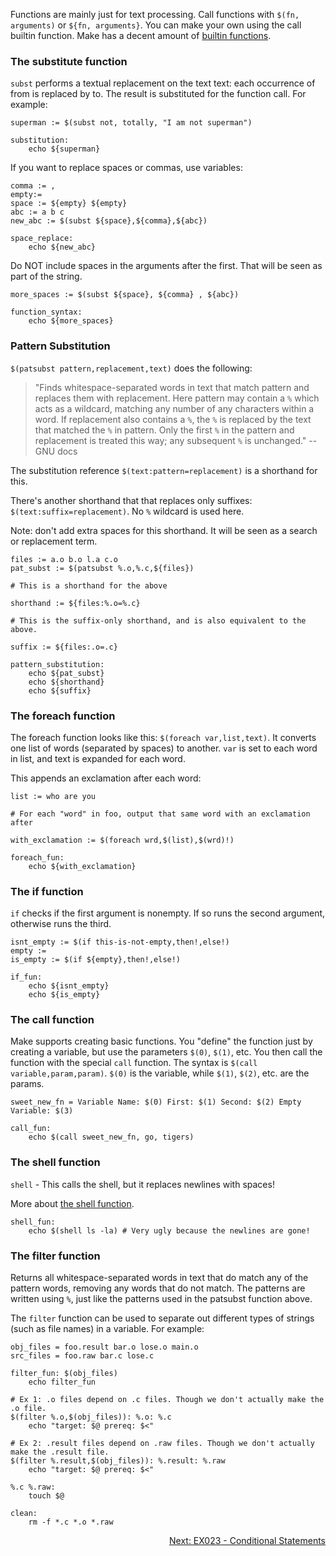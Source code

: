 Functions are mainly just for text processing. Call functions with `$(fn, arguments)` or `${fn, arguments}`. You can make your own using the call builtin function. Make has a decent amount of [builtin functions](https://www.gnu.org/software/make/manual/html_node/Functions.html).

### The substitute function

`subst` performs a textual replacement on the text text: each occurrence of from is replaced by to. The result is substituted for the function call. For example:

```make
superman := $(subst not, totally, "I am not superman")

substitution:
	echo ${superman}
```

If you want to replace spaces or commas, use variables:

```make
comma := ,
empty:=
space := ${empty} ${empty}
abc := a b c
new_abc := $(subst ${space},${comma},${abc})

space_replace: 
	echo ${new_abc}
```

Do NOT include spaces in the arguments after the first. That will be seen as part of the string.

```make
more_spaces := $(subst ${space}, ${comma} , ${abc})

function_syntax:
	echo ${more_spaces}
```

### Pattern Substitution
`$(patsubst pattern,replacement,text)` does the following:
> "Finds whitespace-separated words in text that match pattern and replaces them with replacement. Here pattern may contain a `%` which acts as a wildcard, matching any number of any characters within a word. If replacement also contains a `%`, the `%` is replaced by the text that matched the `%` in pattern. Only the first `%` in the pattern and replacement is treated this way; any subsequent `%` is unchanged." -- GNU docs

The substitution reference `$(text:pattern=replacement)` is a shorthand for this.

There's another shorthand that that replaces only suffixes: `$(text:suffix=replacement)`. No `%` wildcard is used here.

Note: don't add extra spaces for this shorthand. It will be seen as a search or replacement term.

```make
files := a.o b.o l.a c.o
pat_subst := $(patsubst %.o,%.c,${files})

# This is a shorthand for the above

shorthand := ${files:%.o=%.c}

# This is the suffix-only shorthand, and is also equivalent to the above.

suffix := ${files:.o=.c}

pattern_substitution:
	echo ${pat_subst}
	echo ${shorthand}
	echo ${suffix}
```

### The foreach function
The foreach function looks like this: `$(foreach var,list,text)`. It converts one list of words (separated by spaces) to another. `var` is set to each word in list, and text is expanded for each word.

This appends an exclamation after each word:

```make
list := who are you

# For each "word" in foo, output that same word with an exclamation after

with_exclamation := $(foreach wrd,$(list),$(wrd)!)

foreach_fun:
	echo ${with_exclamation}
```

### The if function
`if` checks if the first argument is nonempty. If so runs the second argument, otherwise runs the third.

```make
isnt_empty := $(if this-is-not-empty,then!,else!)
empty :=
is_empty := $(if ${empty},then!,else!)

if_fun:
	echo ${isnt_empty}
	echo ${is_empty}
```

### The call function
Make supports creating basic functions. You "define" the function just by creating a variable, but use the parameters `$(0)`, `$(1)`, etc. You then call the function with the special `call` function. The syntax is `$(call variable,param,param)`. `$(0)` is the variable, while `$(1)`, `$(2)`, etc. are the params.

```make
sweet_new_fn = Variable Name: $(0) First: $(1) Second: $(2) Empty Variable: $(3)

call_fun:
	echo $(call sweet_new_fn, go, tigers)
```

### The shell function
`shell` - This calls the shell, but it replaces newlines with spaces!

More about [the shell function](https://www.gnu.org/software/make/manual/html_node/Shell-Function.html).

```make
shell_fun:
	echo $(shell ls -la) # Very ugly because the newlines are gone!
```

### The filter function
Returns all whitespace-separated words in text that do match any of the pattern words, removing any words that do not match. The patterns are written using `%`, just like the patterns used in the patsubst function above.

The `filter` function can be used to separate out different types of strings (such as file names) in a variable. For example:

```make
obj_files = foo.result bar.o lose.o main.o
src_files = foo.raw bar.c lose.c

filter_fun: $(obj_files)
	echo filter_fun

# Ex 1: .o files depend on .c files. Though we don't actually make the .o file.
$(filter %.o,$(obj_files)): %.o: %.c
	echo "target: $@ prereq: $<"

# Ex 2: .result files depend on .raw files. Though we don't actually make the .result file.
$(filter %.result,$(obj_files)): %.result: %.raw
	echo "target: $@ prereq: $<" 

%.c %.raw:
	touch $@

clean:
	rm -f *.c *.o *.raw
```

<p align="right">
	<a href="https://github.com/AmrElsayyad/makefile-tutorial/tree/main/EX023%20-%20Conditional%20Statements" id="EX023">
		Next: EX023 - Conditional Statements
	</a>
</p>
